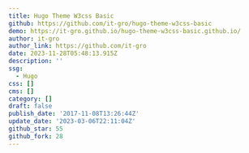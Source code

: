 ```yaml
---
title: Hugo Theme W3css Basic
github: https://github.com/it-gro/hugo-theme-w3css-basic
demo: https://it-gro.github.io/hugo-theme-w3css-basic.github.io/
author: it-gro
author_link: https://github.com/it-gro
date: 2023-11-28T05:48:13.915Z
description: ''
ssg:
  - Hugo
css: []
cms: []
category: []
draft: false
publish_date: '2017-11-08T13:26:44Z'
update_date: '2023-03-06T22:11:04Z'
github_star: 55
github_fork: 28
---
```


